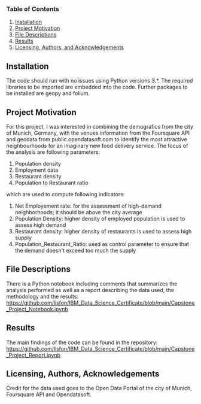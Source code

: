 

### Table of Contents

1. [Installation](#installation)
2. [Project Motivation](#motivation)
3. [File Descriptions](#files)
4. [Results](#results)
5. [Licensing, Authors, and Acknowledgements](#licensing)

## Installation <a name="installation"></a>

The code should run with no issues using Python versions 3.*. The required libraries to be imported are embedded into the code. Further packages to be installed are geopy and folium.

## Project Motivation<a name="motivation"></a>

For this project, I was interested in combining the demografics from the city of Munich, Germany, with the venues information from the Foursquare API and geodata from public.opendatasoft.com to identify the most attractive neighbourhoods for an imaginary new food delivery service.
The focus of the analysis are following parameters:

1. Population density
2. Employment data
3. Restaurant density
4. Population to Restaurant ratio

which are used to compute following indicators:

1. Net Employement rate: for the assessment of high-demand neighborhoods; it should be above the city average
2. Population Density: higher density of employed population is used to assess high demand
3. Restaurant density: higher density of restaurants is used to assess high supply
4. Population_Restaurant_Ratio: used as control parameter to ensure that the demand doesn't exceed too much the supply

## File Descriptions <a name="files"></a>

There is a Python notebook including comments that summarizes the analysis performed as well as a report describing the data used, the methodology and the results:
https://github.com/lisfon/IBM_Data_Science_Certificate/blob/main/Capstone_Project_Notebook.ipynb

## Results<a name="results"></a>

The main findings of the code can be found in the repository:
https://github.com/lisfon/IBM_Data_Science_Certificate/blob/main/Capstone_Project_Report.ipynb

## Licensing, Authors, Acknowledgements<a name="licensing"></a>

Credit for the data used goes to the Open Data Portal of the city of Munich, Foursquare API and Opendatasoft.

